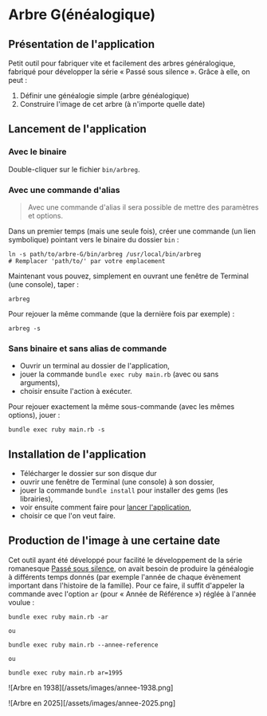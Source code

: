 # Arbre G(énéalogique)

## Présentation de l'application

Petit outil pour fabriquer vite et facilement des arbres généralogique, fabriqué pour développer la série « Passé sous silence ». Grâce à elle, on peut :

1. Définir une généalogie simple (arbre généalogique)
2. Construire l'image de cet arbre (à n'importe quelle date)

<a name="run-app"></a>

## Lancement de l'application

### Avec le binaire

Double-cliquer sur le fichier `bin/arbreg`.

### Avec une commande d'alias 

> Avec une commande d'alias il sera possible de mettre des paramètres et options.

Dans un premier temps (mais une seule fois), créer une commande (un lien symbolique) pointant vers le binaire du dossier `bin` :

~~~
ln -s path/to/arbre-G/bin/arbreg /usr/local/bin/arbreg
# Remplacer 'path/to/' par votre emplacement
~~~

Maintenant vous pouvez, simplement en ouvrant une fenêtre de Terminal (une console), taper :

~~~
arbreg
~~~

Pour rejouer la même commande (que la dernière fois par exemple) :

~~~
arbreg -s
~~~

### Sans binaire et sans alias de commande

* Ouvrir un terminal au dossier de l'application,
* jouer la commande `bundle exec ruby main.rb` (avec ou sans arguments),
* choisir ensuite l'action à exécuter.

Pour rejouer exactement la même sous-commande (avec les mêmes options), jouer :

~~~
bundle exec ruby main.rb -s
~~~

## Installation de l'application

* Télécharger le dossier sur son disque dur
* ouvrir une fenêtre de Terminal (une console) à son dossier,
* jouer la commande `bundle install` pour installer des gems (les librairies),
* voir ensuite comment faire pour [lancer l'application](#run-app),
* choisir ce que l'on veut faire.

## Production de l'image à une certaine date

Cet outil ayant été développé pour facilité le développement de la série romanesque [Passé sous silence](https://www.icare-editions.fr), on avait besoin de produire la généalogie à différents temps donnés (par exemple l'année de chaque évènement important dans l'histoire de la famille). Pour ce faire, il suffit d'appeler la commande avec l'option `ar` (pour « Année de Référence ») réglée à l'année voulue :

~~~
bundle exec ruby main.rb -ar

ou 

bundle exec ruby main.rb --annee-reference

ou 

bundle exec ruby main.rb ar=1995

~~~

![Arbre en 1938][/assets/images/annee-1938.png]

![Arbre en 2025][/assets/images/annee-2025.png]

